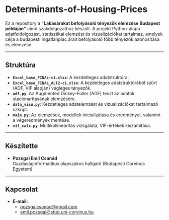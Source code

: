 # **Determinants-of-Housing-Prices**

Ez a repository a **"Lakásárakat befolyásoló tényezők elemzése Budapest példáján"** című szakdolgozathoz készült. A projekt Python-alapú adatfeldolgozást, statisztikai elemzést és vizualizációkat tartalmaz, amelyek célja a budapesti ingatlanpiac árait befolyásoló főbb tényezők azonosítása és elemzése.

---

## **Struktúra**

- **`Excel_base_FINAL-c1.xlsx`**: A kezdetleges adatstruktúra.  
- **`Excel_base_FINAL_ALT2-c1.xlsx`**: A kezdetleges adatstruktúrából szűrt (ADF, VIF alapján) végleges tényezők.  
- **`adf.py`**: Az Augmented Dickey–Fuller (ADF) teszt az adatok stacionaritásának elemzésére.  
- **`data_visu.py`**: Kezdetleges adatelemzést és vizualizációkat tartalmazó szkript.  
- **`main.py`**: Az elemzések, modellek inicializálása és eredményei, valamint a végeredmények mentése.  
- **`vif_calc.py`**: Multikollinearitás vizsgálata, VIF-értékek kiszámítása.

---

## **Készítette**

- **Pozsgai Emil Csanád**  
  Gazdaságinformatikus alapszakos hallgató (Budapesti Corvinus Egyetem)

---

## **Kapcsolat**

- **E-mail:**  
  - pozsgaicsanad@gmail.com  
  - emil.pozsgai@stud.uni-corvinus.hu
